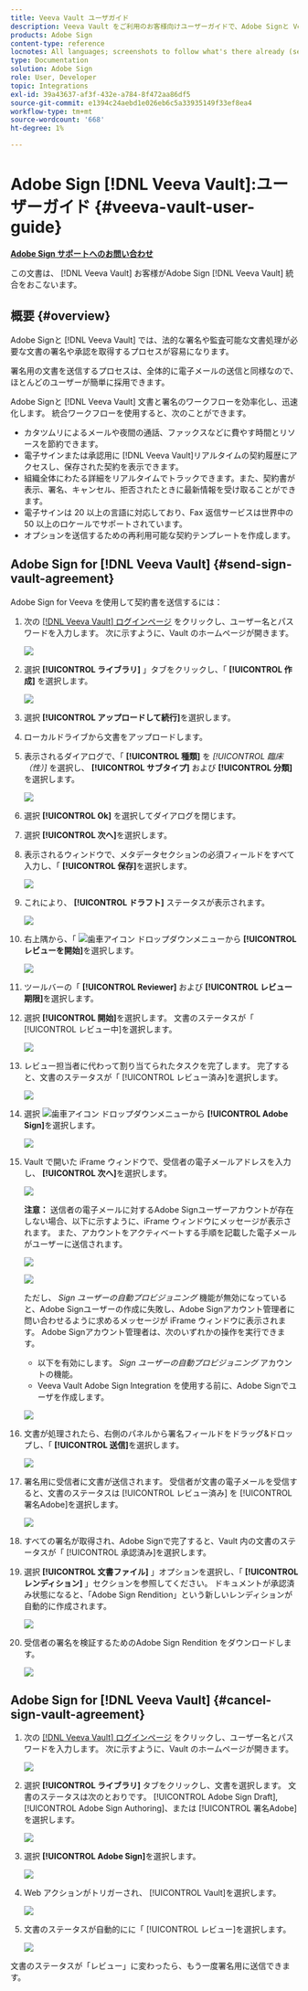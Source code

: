 ```yaml
---
title: Veeva Vault ユーザガイド
description: Veeva Vault をご利用のお客様向けユーザーガイドで、Adobe Signと Veeva の統合を使用する方法を説明します
products: Adobe Sign
content-type: reference
locnotes: All languages; screenshots to follow what's there already (seems there is a mix within a given language version of the article)
type: Documentation
solution: Adobe Sign
role: User, Developer
topic: Integrations
exl-id: 39a43637-af3f-432e-a784-8f472aa86df5
source-git-commit: e1394c24aebd1e026eb6c5a33935149f33ef8ea4
workflow-type: tm+mt
source-wordcount: '668'
ht-degree: 1%

---
```


# Adobe Sign [!DNL Veeva Vault]:ユーザーガイド {#veeva-vault-user-guide}

[**Adobe Sign サポートへのお問い合わせ**](https://adobe.com/go/adobesign-support-center)

この文書は、 [!DNL Veeva Vault] お客様がAdobe Sign [!DNL Veeva Vault] 統合をおこないます。

## 概要 {#overview}

Adobe Signと [!DNL Veeva Vault] では、法的な署名や監査可能な文書処理が必要な文書の署名や承認を取得するプロセスが容易になります。

署名用の文書を送信するプロセスは、全体的に電子メールの送信と同様なので、ほとんどのユーザーが簡単に採用できます。

Adobe Signと [!DNL Veeva Vault] 文書と署名のワークフローを効率化し、迅速化します。 統合ワークフローを使用すると、次のことができます。

* カタツムリによるメールや夜間の通話、ファックスなどに費やす時間とリソースを節約できます。
* 電子サインまたは承認用に [!DNL Veeva Vault]リアルタイムの契約履歴にアクセスし、保存された契約を表示できます。
* 組織全体にわたる詳細をリアルタイムでトラックできます。また、契約書が表示、署名、キャンセル、拒否されたときに最新情報を受け取ることができます。
* 電子サインは 20 以上の言語に対応しており、Fax 返信サービスは世界中の 50 以上のロケールでサポートされています。
* オプションを送信するための再利用可能な契約テンプレートを作成します。

## Adobe Sign for [!DNL Veeva Vault] {#send-sign-vault-agreement}

Adobe Sign for Veeva を使用して契約書を送信するには：

1. 次の [[!DNL Veeva Vault] ログインページ](https://login.veevavault.com/) をクリックし、ユーザー名とパスワードを入力します。 次に示すように、Vault のホームページが開きます。

   ![](images/vault-home.png)

1. 選択 **[!UICONTROL ライブラリ]** 」タブをクリックし、「 **[!UICONTROL 作成]** を選択します。

   ![](images/create-library.png)

1. 選択 **[!UICONTROL アップロードして続行]**&#x200B;を選択します。

1. ローカルドライブから文書をアップロードします。

1. 表示されるダイアログで、「 **[!UICONTROL 種類]** を *[!UICONTROL 臨床（性）]* を選択し、 **[!UICONTROL サブタイプ]** および **[!UICONTROL 分類]**&#x200B;を選択します。

   ![](images/choose-document-type.png)

1. 選択 **[!UICONTROL Ok]** を選択してダイアログを閉じます。

1. 選択 **[!UICONTROL 次へ]**&#x200B;を選択します。

1. 表示されるウィンドウで、メタデータセクションの必須フィールドをすべて入力し、「 **[!UICONTROL 保存]**&#x200B;を選択します。

   ![](images/metadata-details.png)

1. これにより、 **[!UICONTROL ドラフト]** ステータスが表示されます。

   ![](images/document-draft.png)

1. 右上隅から、「 ![歯車アイコン](images/icon-gear.png) ドロップダウンメニューから **[!UICONTROL レビューを開始]**&#x200B;を選択します。

   ![](images/start-review.png)

1. ツールバーの「 **[!UICONTROL Reviewer]** および **[!UICONTROL レビュー期限]**&#x200B;を選択します。

1. 選択 **[!UICONTROL 開始]**&#x200B;を選択します。 文書のステータスが「 [!UICONTROL レビュー中]を選択します。

   ![](images/in-review.png)

1. レビュー担当者に代わって割り当てられたタスクを完了します。 完了すると、文書のステータスが「 [!UICONTROL レビュー済み]を選択します。

   ![](images/reviewed-status.png)

1. 選択 ![歯車アイコン](images/icon-gear.png) ドロップダウンメニューから **[!UICONTROL Adobe Sign]**&#x200B;を選択します。

   ![](images/select-adobe-sign.png)

1. Vault で開いた iFrame ウィンドウで、受信者の電子メールアドレスを入力し、 **[!UICONTROL 次へ]**&#x200B;を選択します。

   ![](images/iframe.png)

   **注意：** 送信者の電子メールに対するAdobe Signユーザーアカウントが存在しない場合、以下に示すように、iFrame ウィンドウにメッセージが表示されます。 また、アカウントをアクティベートする手順を記載した電子メールがユーザーに送信されます。

   ![](images/iFrame-registration-message.png)

   ![](images/iFrame-confirm-email.png)

   ただし、 *Sign ユーザーの自動プロビジョニング* 機能が無効になっていると、Adobe Signユーザーの作成に失敗し、Adobe Signアカウント管理者に問い合わせるように求めるメッセージが iFrame ウィンドウに表示されます。 Adobe Signアカウント管理者は、次のいずれかの操作を実行できます。

   * 以下を有効にします。 *Sign ユーザーの自動プロビジョニング* アカウントの機能。
   * Veeva Vault Adobe Sign Integration を使用する前に、Adobe Signでユーザを作成します。

   ![](images/iFrame-contact-administrator.png)

1. 文書が処理されたら、右側のパネルから署名フィールドをドラッグ&amp;ドロップし、「 **[!UICONTROL 送信]**&#x200B;を選択します。

   ![](images/add-signature-fields.png)

1. 署名用に受信者に文書が送信されます。 受信者が文書の電子メールを受信すると、文書のステータスは [!UICONTROL レビュー済み] を [!UICONTROL 署名Adobe]を選択します。

   ![](images/in-adobe-signing.png)

1. すべての署名が取得され、Adobe Signで完了すると、Vault 内の文書のステータスが「 [!UICONTROL 承認済み]を選択します。

1. 選択 **[!UICONTROL 文書ファイル]** 」オプションを選択し、「 **[!UICONTROL レンディション]** 」セクションを参照してください。 ドキュメントが承認済み状態になると、「Adobe Sign Rendition」という新しいレンディションが自動的に作成されます。

   ![](images/document-files.png)

1. 受信者の署名を検証するためのAdobe Sign Rendition をダウンロードします。

   ![](images/verify-signature.png)

## Adobe Sign for [!DNL Veeva Vault] {#cancel-sign-vault-agreement}

1. 次の [[!DNL Veeva Vault] ログインページ](https://login.veevavault.com/) をクリックし、ユーザー名とパスワードを入力します。 次に示すように、Vault のホームページが開きます。

   ![](images/vault-home.png)

1. 選択 **[!UICONTROL ライブラリ]** タブをクリックし、文書を選択します。 文書のステータスは次のとおりです。 [!UICONTROL Adobe Sign Draft], [!UICONTROL Adobe Sign Authoring]、または [!UICONTROL 署名Adobe]を選択します。

   ![](images/document-adobe-sign-authoring.png)

1. 選択 **[!UICONTROL Adobe Sign]**&#x200B;を選択します。

   ![](images/cancel-document.png)

1. Web アクションがトリガーされ、 [!UICONTROL Vault]を選択します。

   ![](images/cancelled-document.png)

1. 文書のステータスが自動的にに「 [!UICONTROL レビュー]を選択します。

   ![](images/cancel-reviewed.png)

文書のステータスが「レビュー」に変わったら、もう一度署名用に送信できます。

